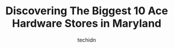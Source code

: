 ---
layout: ampstory
image: https://i0.wp.com/www.depkes.org/wp-content/uploads/2023/06/ace-hardware-0-in-maryland-1685968206.jpeg?resize=640,853
author: techidn
featured: false
description: Discover the impressive array of Ace Hardware options in Maryland, where you can find 10 of the largest Ace Hardware establishments in the area. From renowned classics to hidden gems, Maryla
title: Discovering The Biggest 10 Ace Hardware Stores in Maryland
cover:
   title: Discovering The Biggest 10 Ace Hardware Stores in Maryland
   subtitle: Rickpate
   background: https://www.depkes.org/wp-content/uploads/2023/06/ace-hardware-0-in-maryland-1685968206.jpeg

pages: 
 - layout: thirds
   top: <h1>#1 Federal Hill Ace Hardware</h1>
   bottom: "<p>I wish I could give more than five stars to Ace Hardware Federal Hill! The people there are so kind and so helpful. I was having trouble on a home project and they helped</p>"
   background: https://www.depkes.org/wp-content/uploads/2023/06/ace-hardware-1-in-maryland-1685968206.jpeg
   backgroundblur: true
 - layout: thirds
   top: <h1>#2 Old Takoma Ace Hardware</h1>
   bottom: "<p>7001 Carroll Ave, Takoma Park, MD 20912, United States</p>"
   background: https://www.depkes.org/wp-content/uploads/2023/06/ace-hardware-2-in-maryland-1685968207.jpeg
   cta:
      link: https://www.depkes.org/blog/discovering-the-biggest-10-ace-hardware-stores-in-maryland/
      text: Discovering The Biggest 10 Ace Hardware Stores in Maryland
 - layout: thirds
   top: <h1>#3 Waverly Ace Hardware</h1>
   bottom: "<p>601 Homestead St, Baltimore, MD 21218, United States</p>"
   background: https://www.depkes.org/wp-content/uploads/2023/06/ace-hardware-3-in-maryland-1685968208.jpeg
   cta:
      link: https://www.depkes.org/blog/discovering-the-biggest-10-ace-hardware-stores-in-maryland/
      text: Discovering The Biggest 10 Ace Hardware Stores in Maryland
 - layout: thirds
   top: <h1>#4 Mount Airy Ace Hardware</h1>
   bottom: "<p>1312 S Main St #7, Mt Airy, MD 21771, United States</p>"
   background: https://images.unsplash.com/photo-1614648718611-0635f29016cb?ixlib=rb-4.0.3&ixid=MnwxMjA3fDB8MHxwaG90by1wYWdlfHx8fGVufDB8fHx8&auto=format&fit=crop&w=640&h=853&q=80
   cta:
      link: https://www.depkes.org/blog/discovering-the-biggest-10-ace-hardware-stores-in-maryland/
      text: Discovering The Biggest 10 Ace Hardware Stores in Maryland
 - layout: thirds
   top: <h1>#5 Costellos Ace Hardware of Edgewater</h1>
   bottom: "<p>89 Central Ave W, Edgewater, MD 21037, United States</p>"
   background: https://images.unsplash.com/photo-1524169358666-79f22534bc6e?ixlib=rb-4.0.3&ixid=MnwxMjA3fDB8MHxwaG90by1wYWdlfHx8fGVufDB8fHx8&auto=format&fit=crop&w=640&h=853&q=80
   cta:
      link: https://www.depkes.org/blog/discovering-the-biggest-10-ace-hardware-stores-in-maryland/
      text: Discovering The Biggest 10 Ace Hardware Stores in Maryland
 - layout: thirds
   top: <h1>#6 Costellos Ace Hardware of Glen Burnie</h1>
   bottom: "<p>7936 Crain Hwy S, Glen Burnie, MD 21061, United States</p>"
   background: https://images.unsplash.com/photo-1561679660-d00ee1e0dc8e?ixlib=rb-4.0.3&ixid=MnwxMjA3fDB8MHxwaG90by1wYWdlfHx8fGVufDB8fHx8&auto=format&fit=crop&w=640&h=853&q=80
   cta:
      link: https://www.depkes.org/blog/discovering-the-biggest-10-ace-hardware-stores-in-maryland/
      text: Discovering The Biggest 10 Ace Hardware Stores in Maryland
 - layout: thirds
   top: <h1>#7 Canton Ace Hardware</h1>
   bottom: "<p>1022 Binney St, Baltimore, MD 21224, United States</p>"
   background: https://images.unsplash.com/photo-1620421680010-0766ff230392?ixlib=rb-4.0.3&ixid=MnwxMjA3fDB8MHxwaG90by1wYWdlfHx8fGVufDB8fHx8&auto=format&fit=crop&w=640&h=853&q=80
   cta:
      link: https://www.depkes.org/blog/discovering-the-biggest-10-ace-hardware-stores-in-maryland/
      text: Discovering The Biggest 10 Ace Hardware Stores in Maryland
 - layout: thirds
   middle: Continue reading...
   background: https://images.unsplash.com/photo-1595364397663-fca4f075d796?ixlib=rb-4.0.3&ixid=MnwxMjA3fDB8MHxwaG90by1wYWdlfHx8fGVufDB8fHx8&auto=format&fit=crop&w=640&h=853&q=80
   cta:
      link: https://www.depkes.org/blog/discovering-the-biggest-10-ace-hardware-stores-in-maryland/
      text: Discovering The Biggest 10 Ace Hardware Stores in Maryland
      
---
